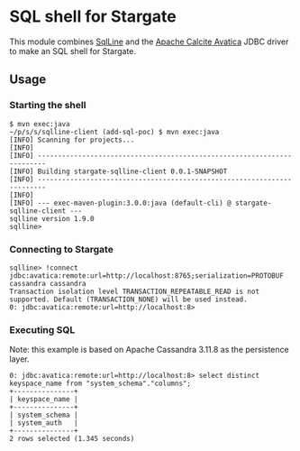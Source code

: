# SQL shell for Stargate

This module combines [SqlLine](https://github.com/julianhyde/sqlline) and
the [Apache Calcite Avatica](https://calcite.apache.org/avatica/) JDBC driver to make an SQL
shell for Stargate.

## Usage

### Starting the shell

```shell script
$ mvn exec:java
~/p/s/s/sqlline-client (add-sql-poc) $ mvn exec:java
[INFO] Scanning for projects...
[INFO]
[INFO] ------------------------------------------------------------------------
[INFO] Building stargate-sqlline-client 0.0.1-SNAPSHOT
[INFO] ------------------------------------------------------------------------
[INFO]
[INFO] --- exec-maven-plugin:3.0.0:java (default-cli) @ stargate-sqlline-client ---
sqlline version 1.9.0
sqlline>
```

### Connecting to Stargate

```
sqlline> !connect jdbc:avatica:remote:url=http://localhost:8765;serialization=PROTOBUF cassandra cassandra
Transaction isolation level TRANSACTION_REPEATABLE_READ is not supported. Default (TRANSACTION_NONE) will be used instead.
0: jdbc:avatica:remote:url=http://localhost:8>
```

### Executing SQL

Note: this example is based on Apache Cassandra 3.11.8 as the persistence layer.

```
0: jdbc:avatica:remote:url=http://localhost:8> select distinct keyspace_name from "system_schema"."columns";
+---------------+
| keyspace_name |
+---------------+
| system_schema |
| system_auth   |
+---------------+
2 rows selected (1.345 seconds)
```
